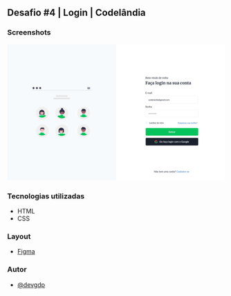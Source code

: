 ## Desafio #4 | Login | Codelândia

### Screenshots

![Print](https://raw.githubusercontent.com/devgdp/Login/main/assets/img/Login.png 'Print')

### Tecnologias utilizadas

- HTML
- CSS

### Layout

- [Figma](https://www.figma.com/file/Yb9IBH56g7T1hdIyZ3BMNO/Desafios---Codel%C3%A2ndia?node-id=4588%3A37)

### Autor

- [@devgdp](https://www.github.com/devgdp)

